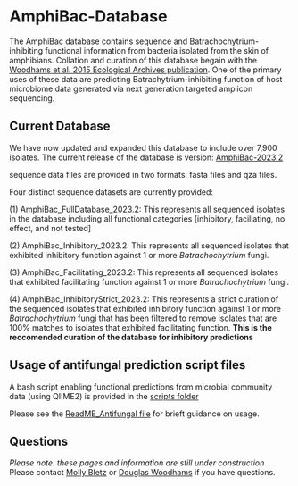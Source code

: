 # AmphiBac-Database

The AmphiBac database contains sequence and Batrachochytrium-inhibiting functional information from bacteria isolated from the skin of amphibians.  Collation and curation of this database begain with the [Woodhams et al. 2015 Ecological Archives publication](https://esajournals.onlinelibrary.wiley.com/doi/abs/10.1890/14-1837.1). One of the primary uses of these data are predicting Batrachytrium-inhibiting function of host microbiome data generated via next generation targeted amplicon sequencing.

## Current Database

We have now updated and expanded this database to include over 7,900 isolates. The current release of the database is version: [AmphiBac-2023.2](https://github.com/AmphiBac/AmphiBac-Database/tree/main/AmphiBac-2023.2)

sequence data files are provided in two formats: fasta files and qza files.

Four distinct sequence datasets are currently provided:

(1) AmphiBac_FullDatabase_2023.2: This represents all sequenced isolates in the database including all functional categories [inhibitory, faciliating, no effect, and not tested]

(2) AmphiBac_Inhibitory_2023.2: This represents all sequenced isolates that exhibited inhibitory function against 1 or more *Batrachochytrium* fungi.

(3) AmphiBac_Facilitating_2023.2: This represents all sequenced isolates that exhibited facilitating function against 1 or more *Batrachochytrium* fungi.

(4) AmphiBac_InhibitoryStrict_2023.2: This represents a strict curation of the  sequenced isolates that exhibited inhibitory function against 1 or more *Batrachochytrium* fungi that has been filtered to remove isolates that are 100% matches to isolates that exhibited facilitating function. **This is the reccomended curation of the database for inhibitory predictions**

## Usage of antifungal prediction script files

A bash script enabling functional predictions from microbial community data (using QIIME2) is provided in the [scripts folder](https://github.com/AmphiBac/AmphiBac-Database/tree/main/scripts)

Please see the [ReadME_Antifungal file](https://github.com/AmphiBac/AmphiBac-Database/blob/main/scripts/README_Antifungal.txt) for brieft guidance on usage.

## Questions

*Please note: these pages and information are still under construction* Please contact [Molly Bletz](molly.bletz@gmail.com) or [Douglas Woodhams](dwoodhams@gmail.com) if you have questions.


